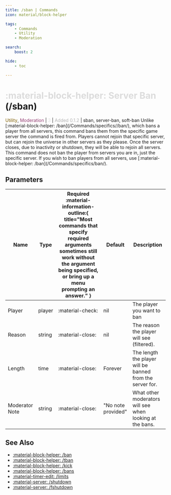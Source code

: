 ```yaml
---
title: /sban | Commands
icon: material/block-helper

tags:
    - Commands
    - Utility
    - Moderation

search:
    boost: 2

hide:
    - toc

---
```

# <p style="color: rgb(220,220,220); display: inline;">:material-block-helper: Server Ban</p> (/sban)
<div style="display:inline;">
<p style="color: #7F5F02; display: inline;">Utility</p>, <p style="color: #943D73; display: inline;">Moderation</p> | <p style="color: rgb(220,220,220); display: inline;">3</p> | <p style="color: rgb(180,180,180); display: inline;"> Added 0.1.2</p> | sban, server-ban, soft-ban
</div>
Unlike [:material-block-helper: /ban](/Commands/specifics//ban/), which bans a player from all servers, this command bans them from the specific game server the command is fired from. Players cannot rejoin that specific server, but can rejoin the universe in other servers as they please. Once the server closes, due to inactivity or shutdown, they will be able to rejoin all servers. This command does not ban the player from servers you are in, just the specific server. If you wish to ban players from all servers, use [:material-block-helper: /ban](/Commands/specifics/ban/).

## Parameters

| Name       | Type | Required :material-information-outline:{ title="Most commands that specify required arguments sometimes still work without the argument being specified, or bring up a menu prompting an answer." }        | Default            | Description                                               |
|----------------|----------|------------------|--------------------|-----------------------------------------------------------|
| Player         | player   | :material-check: | nil                | The player you want to ban                                |
| Reason         | string   | :material-close: | nil                | The reason the player will see (filtered).                |
| Length         | time     | :material-close: | Forever            | The length the player will be banned from the server for. |
| Moderator Note | string   | :material-close: | "No note provided" | What other moderators will see when looking at the bans.  |

## See Also
* [:material-block-helper: /ban](/Commands/specifics/ban/)
* [:material-block-helper: /tban](/Commands/specifics/tban/)
* [:material-block-helper: /kick](/Commands/specifics/kick/)
* [:material-block-helper: /bans](/Commands/specifics/bans/)
* [:material-timer-edit: /limits](/Commands/specifics/limits/)
* [:material-server: /shutdown](/Commands/specifics/shutdown/)
* [:material-server: /fshutdown](/Commands/specifics/fshutdown/)